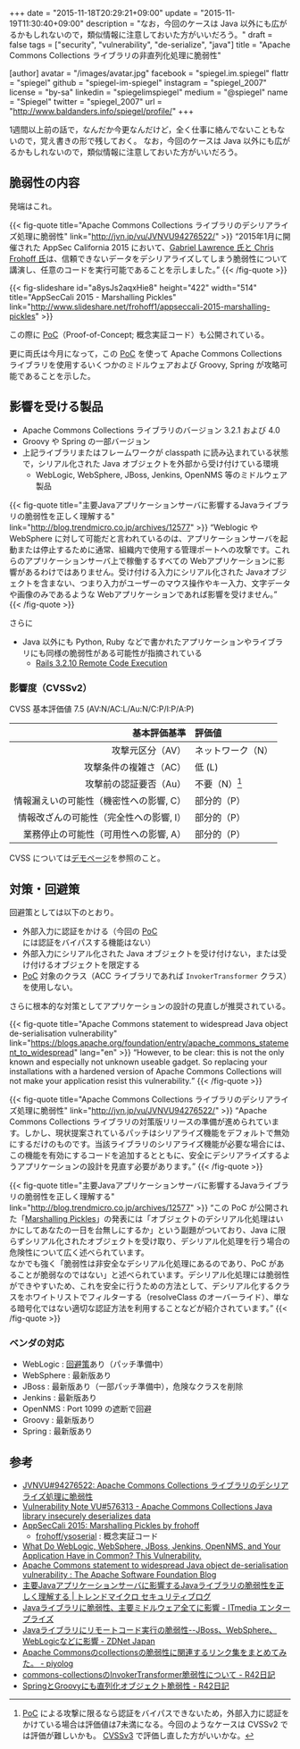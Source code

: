 +++
date = "2015-11-18T20:29:21+09:00"
update = "2015-11-19T11:30:40+09:00"
description = "なお，今回のケースは Java 以外にも広がるかもしれないので，類似情報に注意しておいた方がいいだろう。"
draft = false
tags = ["security", "vulnerability", "de-serialize", "java"]
title = "Apache Commons Collections ライブラリの非直列化処理に脆弱性"

[author]
  avatar = "/images/avatar.jpg"
  facebook = "spiegel.im.spiegel"
  flattr = "spiegel"
  github = "spiegel-im-spiegel"
  instagram = "spiegel_2007"
  license = "by-sa"
  linkedin = "spiegelimspiegel"
  medium = "@spiegel"
  name = "Spiegel"
  twitter = "spiegel_2007"
  url = "http://www.baldanders.info/spiegel/profile/"
+++

1週間以上前の話で，なんだか今更なんだけど，全く仕事に絡んでないこともないので，覚え書きの形で残しておく。
なお，今回のケースは Java 以外にも広がるかもしれないので，類似情報に注意しておいた方がいいだろう。

## 脆弱性の内容

発端はこれ。

{{< fig-quote title="Apache Commons Collections ライブラリのデシリアライズ処理に脆弱性" link="http://jvn.jp/vu/JVNVU94276522/" >}}
<q>2015年1月に開催された AppSec California 2015 において、<a href="http://frohoff.github.io/appseccali-marshalling-pickles/">Gabriel Lawrence 氏と Chris Frohoff 氏</a>は、信頼できないデータをデシリアライズしてしまう脆弱性について講演し、任意のコードを実行可能であることを示しました。</q>
{{< /fig-quote >}}

{{< fig-slideshare id="a8ysJs2aqxHie8" height="422" width="514" title="AppSecCali 2015 - Marshalling Pickles" link="http://www.slideshare.net/frohoff1/appseccali-2015-marshalling-pickles" >}}

この際に [PoC]（Proof-of-Concept; 概念実証コード）も公開されている。

更に両氏は今月になって，この [PoC] を使って Apache Commons Collections ライブラリを使用するいくつかのミドルウェアおよび Groovy, Spring が攻略可能であることを示した。

## 影響を受ける製品

- Apache Commons Collections ライブラリのバージョン 3.2.1 および 4.0
- Groovy や Spring の一部バージョン
- 上記ライブラリまたはフレームワークが classpath に読み込まれている状態で，シリアル化された Java オブジェクトを外部から受け付けている環境
    - WebLogic, WebSphere, JBoss, Jenkins, OpenNMS 等のミドルウェア製品

{{< fig-quote title="主要Javaアプリケーションサーバに影響するJavaライブラリの脆弱性を正しく理解する" link="http://blog.trendmicro.co.jp/archives/12577" >}}
<q>Weblogic や WebSphere に対して可能だと言われているのは、アプリケーションサーバを起動または停止するために通常、組織内で使用する管理ポートへの攻撃です。これらのアプリケーションサーバ上で稼働するすべての Webアプリケーションに影響があるわけではありません。受け付ける入力にシリアル化された Javaオブジェクトを含まない、つまり入力がユーザーのマウス操作やキー入力、文字データや画像のみであるような Webアプリケーションであれば影響を受けません。</q>
{{< /fig-quote >}}

さらに

- Java 以外にも Python, Ruby などで書かれたアプリケーションやライブラリにも同様の脆弱性がある可能性が指摘されている
    - [Rails 3.2.10 Remote Code Execution](https://github.com/charliesome/charlie.bz/blob/master/posts/rails-3.2.10-remote-code-execution.md "charlie.bz/rails-3.2.10-remote-code-execution.md at master · charliesome/charlie.bz")

### 影響度（CVSSv2）

CVSS 基本評価値 7.5 (AV:N/AC:L/Au:N/C:P/I:P/A:P)

| 基本評価基準                            | 評価値            |
|----------------------------------------:|:------------------|
| 攻撃元区分（AV）                        | ネットワーク（N） |
| 攻撃条件の複雑さ（AC）                  | 低 (L)            |
| 攻撃前の認証要否（Au）                  | 不要（N）[^a]     |
| 情報漏えいの可能性（機密性への影響, C） | 部分的（P）       |
| 情報改ざんの可能性（完全性への影響, I） | 部分的（P）       |
| 業務停止の可能性（可用性への影響, A）   | 部分的（P）       |

[^a]: [PoC] による攻撃に限るなら認証をバイパスできないため，外部入力に認証をかけている場合は評価値は7未満になる。今回のようなケースは CVSSv2 では評価が難しいかも。 [CVSSv3](http://www.baldanders.info/spiegel/log2/000864.shtml) で評価し直した方がいいかな。

CVSS については[デモページ](http://www.baldanders.info/spiegel/archive/cvss/cvss2.html)を参照のこと。

## 対策・回避策

回避策としては以下のとおり。

- 外部入力に認証をかける（今回の [PoC] には認証をバイパスする機能はない）
- 外部入力にシリアル化された Java オブジェクトを受け付けない，または受け付けるオブジェクトを限定する
- [PoC] 対象のクラス（ACC ライブラリであれば `InvokerTransformer` クラス）を使用しない。

さらに根本的な対策としてアプリケーションの設計の見直しが推奨されている。

{{< fig-quote title="Apache Commons statement to widespread Java object de-serialisation vulnerability" link="https://blogs.apache.org/foundation/entry/apache_commons_statement_to_widespread" lang="en" >}}
<q>However, to be clear: this is not the only known and especially not unknown useable gadget. So replacing your installations with a hardened version of Apache Commons Collections will not make your application resist this vulnerability.</q>
{{< /fig-quote >}}

{{< fig-quote title="Apache Commons Collections ライブラリのデシリアライズ処理に脆弱性" link="http://jvn.jp/vu/JVNVU94276522/" >}}
<q>Apache Commons Collections ライブラリの対策版リリースの準備が進められています。しかし、現状提案されているパッチはシリアライズ機能をデフォルトで無効にするだけのものです。当該ライブラリのシリアライズ機能が必要な場合には、この機能を有効にするコードを追加するとともに、安全にデシリアライズするようアプリケーションの設計を見直す必要があります。</q>
{{< /fig-quote >}}

{{< fig-quote title="主要Javaアプリケーションサーバに影響するJavaライブラリの脆弱性を正しく理解する" link="http://blog.trendmicro.co.jp/archives/12577" >}}
<q>この PoC が公開された「<a href="http://frohoff.github.io/appseccali-marshalling-pickles/">Marshalling Pickles</a>」の発表には「オブジェクトのデシリアル化処理はいかにしてあなたの一日を台無しにするか」という副題がついており、Java に限らずシリアル化されたオブジェクトを受け取り、デシリアル化処理を行う場合の危険性について広く述べられています。<br>
なかでも強く「脆弱性は非安全なデシリアル化処理にあるのであり、PoC があることが脆弱なのではない」と述べられています。デシリアル化処理には脆弱性ができやすいため、これを安全に行うための方法として、デシリアル化するクラスをホワイトリストでフィルターする（resolveClass のオーバーライド）、単なる暗号化ではない適切な認証方法を利用することなどが紹介されています。</q>
{{< /fig-quote >}}

### ベンダの対応

- WebLogic : [回避策](https://support.oracle.com/rs?type=doc&id=2076338.1)あり（パッチ準備中）
- WebSphere : 最新版あり
- JBoss : 最新版あり（一部パッチ準備中），危険なクラスを削除
- Jenkins : 最新版あり
- OpenNMS : Port 1099 の遮断で回避
- Groovy : 最新版あり
- Spring : 最新版あり

## 参考

- [JVNVU#94276522: Apache Commons Collections ライブラリのデシリアライズ処理に脆弱性](http://jvn.jp/vu/JVNVU94276522/)
- [Vulnerability Note VU#576313 - Apache Commons Collections Java library insecurely deserializes data](http://www.kb.cert.org/vuls/id/576313)
- [AppSecCali 2015: Marshalling Pickles by frohoff](http://frohoff.github.io/appseccali-marshalling-pickles/)
    - [frohoff/ysoserial](https://github.com/frohoff/ysoserial) : 概念実証コード
- [What Do WebLogic, WebSphere, JBoss, Jenkins, OpenNMS, and Your Application Have in Common? This Vulnerability.](http://foxglovesecurity.com/2015/11/06/what-do-weblogic-websphere-jboss-jenkins-opennms-and-your-application-have-in-common-this-vulnerability/)
- [Apache Commons statement to widespread Java object de-serialisation vulnerability : The Apache Software Foundation Blog](https://blogs.apache.org/foundation/entry/apache_commons_statement_to_widespread)
- [主要Javaアプリケーションサーバに影響するJavaライブラリの脆弱性を正しく理解する | トレンドマイクロ セキュリティブログ](http://blog.trendmicro.co.jp/archives/12577)
- [Javaライブラリに脆弱性、主要ミドルウェア全てに影響 - ITmedia エンタープライズ](http://www.itmedia.co.jp/enterprise/articles/1511/10/news053.html)
- [Javaライブラリにリモートコード実行の脆弱性--JBoss、WebSphere、WebLogicなどに影響 - ZDNet Japan](http://japan.zdnet.com/article/35073223/)
- [Apache Commonsのcollectionsの脆弱性に関連するリンク集をまとめてみた。 - piyolog](http://d.hatena.ne.jp/Kango/20151110/1447175137)
- [commons-collectionsのInvokerTransformer脆弱性について - R42日記](http://takahashikzn.root42.jp/entry/2015/11/10/155319)
- [SpringとGroovyにも直列化オブジェクト脆弱性 - R42日記](http://takahashikzn.root42.jp/entry/2015/11/12/031449)

[PoC]: https://github.com/frohoff/ysoserial "frohoff/ysoserial"
